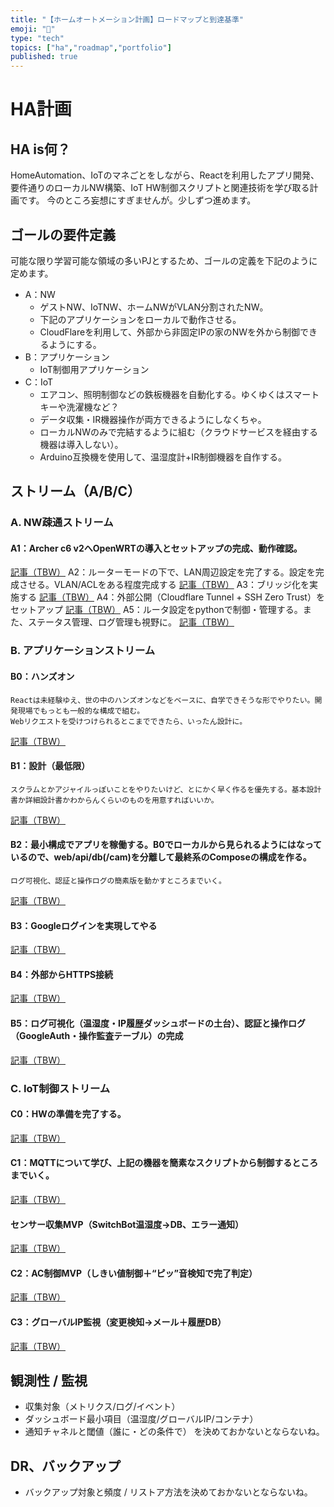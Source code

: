 ```yaml
---
title: "【ホームオートメーション計画】ロードマップと到達基準"
emoji: "🧭"
type: "tech"
topics: ["ha","roadmap","portfolio"]
published: true
---
```


# HA計画

## HA is何？
HomeAutomation、IoTのマネごとをしながら、Reactを利用したアプリ開発、要件通りのローカルNW構築、IoT HW制御スクリプトと関連技術を学び取る計画です。
今のところ妄想にすぎませんが。少しずつ進めます。

## ゴールの要件定義
可能な限り学習可能な領域の多いPJとするため、ゴールの定義を下記のように定めます。

- A：NW
  - ゲストNW、IoTNW、ホームNWがVLAN分割されたNW。
  - 下記のアプリケーションをローカルで動作させる。
  - CloudFlareを利用して、外部から非固定IPの家のNWを外から制御できるようにする。
- B：アプリケーション
  - IoT制御用アプリケーション
- C：IoT
  - エアコン、照明制御などの鉄板機器を自動化する。ゆくゆくはスマートキーや洗濯機など？
  - データ収集・IR機器操作が両方できるようにしなくちゃ。
  - ローカルNWのみで完結するように組む（クラウドサービスを経由する機器は導入しない）。
  - Arduino互換機を使用して、温湿度計+IR制御機器を自作する。

## ストリーム（A/B/C）
### A. NW疎通ストリーム
#### A1：Archer c6 v2へOpenWRTの導入とセットアップの完成、動作確認。
[記事（TBW）]()
A2：ルーターモードの下で、LAN周辺設定を完了する。設定を完成させる。VLAN/ACLをある程度完成する
[記事（TBW）]()
A3：ブリッジ化を実施する
[記事（TBW）]()
A4：外部公開（Cloudflare Tunnel + SSH Zero Trust）をセットアップ
[記事（TBW）]()
A5：ルータ設定をpythonで制御・管理する。また、ステータス管理、ログ管理も視野に。
[記事（TBW）]()

### B. アプリケーションストリーム
#### B0：ハンズオン
    Reactは未経験ゆえ、世の中のハンズオンなどをベースに、自学できそうな形でやりたい。開発現場でもっとも一般的な構成で組む。
    Webリクエストを受けつけられるとこまでできたら、いったん設計に。
[記事（TBW）]()
#### B1：設計（最低限）
    スクラムとかアジャイルっぽいことをやりたいけど、とにかく早く作るを優先する。基本設計書か詳細設計書かわからんくらいのものを用意すればいいか。
[記事（TBW）]()
#### B2：最小構成でアプリを稼働する。B0でローカルから見られるようにはなっているので、web/api/db(/cam)を分離して最終系のComposeの構成を作る。
    ログ可視化、認証と操作ログの簡素版を動かすところまでいく。
[記事（TBW）]()
#### B3：Googleログインを実現してやる
[記事（TBW）]()
#### B4：外部からHTTPS接続
[記事（TBW）]()
#### B5：ログ可視化（温湿度・IP履歴ダッシュボードの土台）、認証と操作ログ（GoogleAuth・操作監査テーブル）の完成
[記事（TBW）]()

### C. IoT制御ストリーム
#### C0：HWの準備を完了する。
[記事（TBW）]()
#### C1：MQTTについて学び、上記の機器を簡素なスクリプトから制御するところまでいく。
[記事（TBW）]()
#### センサー収集MVP（SwitchBot温湿度→DB、エラー通知）
[記事（TBW）]()
#### C2：AC制御MVP（しきい値制御＋“ピッ”音検知で完了判定）
[記事（TBW）]()
#### C3：グローバルIP監視（変更検知→メール＋履歴DB）
[記事（TBW）]()


## 観測性 / 監視
- 収集対象（メトリクス/ログ/イベント）
- ダッシュボード最小項目（温湿度/グローバルIP/コンテナ）
- 通知チャネルと閾値（誰に・どの条件で）
を決めておかないとならないね。

## DR、バックアップ
- バックアップ対象と頻度 / リストア方法を決めておかないとならないね。
